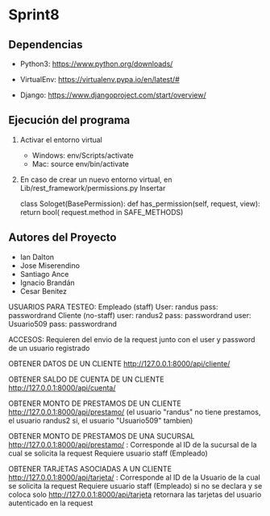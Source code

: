# Sprint8

## Dependencias

- Python3: https://www.python.org/downloads/

- VirtualEnv: https://virtualenv.pypa.io/en/latest/#

- Django: https://www.djangoproject.com/start/overview/

## Ejecución del programa

1. Activar el entorno virtual
    -   Windows: env/Scripts/activate
    -   Mac: source env/bin/activate
2. En caso de crear un nuevo entorno virtual, en Lib/rest_framework/permissions.py
   Insertar 
   
   class Sologet(BasePermission):
    def has_permission(self, request, view):
        return bool(
            request.method in SAFE_METHODS)
            
## Autores del Proyecto

- Ian Dalton
- Jose Miserendino
- Santiago Ance
- Ignacio Brandán
- Cesar Benitez

USUARIOS PARA TESTEO:
Empleado (staff)
User: randus
pass: passwordrand
Cliente (no-staff)
user: randus2
pass: passwordrand
user: Usuario509
pass: passwordrand

ACCESOS: Requieren del envio de la request junto con el user y password de un usuario registrado

OBTENER DATOS DE UN CLIENTE
http://127.0.0.1:8000/api/cliente/

OBTENER SALDO DE CUENTA DE UN CLIENTE
http://127.0.0.1:8000/api/cuenta/

OBTENER MONTO DE PRESTAMOS DE UN CLIENTE
http://127.0.0.1:8000/api/prestamo/
(el usuario "randus" no tiene prestamos, el usuario randus2 si, el usuario "Usuario509" tambien)

OBTENER MONTO DE PRESTAMOS DE UNA SUCURSAL
http://127.0.0.1:8000/api/prestamo/<PK>
<PK>: Corresponde al ID de la sucursal de la cual se solicita la request
Requiere usuario staff (Empleado)

OBTENER TARJETAS ASOCIADAS A UN CLIENTE
http://127.0.0.1:8000/api/tarjeta/<PK>
<PK>: Corresponde al ID de la Usuario de la cual se solicita la request
Requiere usuario staff (Empleado)
si no se declara <PK> y se coloca solo
http://127.0.0.1:8000/api/tarjeta
retornara las tarjetas del usuario autenticado en la request